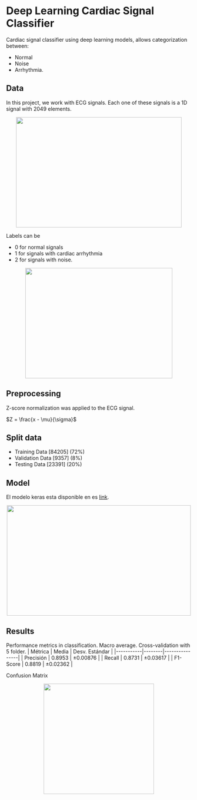 # Deep Learning Cardiac Signal Classifier
Cardiac signal classifier using deep learning models, allows categorization between:
- Normal
- Noise
- Arrhythmia.

## Data 
In this project, we work with ECG signals. Each one of these signals is a 1D signal with 2049 elements. 
<p align="center">
  <img src="https://github.com/Konat23/DL-Cardiac-Signal-Classifier/assets/68023761/42326c84-dfa7-4d22-912a-5184a151aae3" width="450" height="300">
</p>

Labels can be 
- 0 for normal signals
- 1 for signals with cardiac arrhythmia
- 2 for signals with noise.
<p align="center">
  <img src="https://github.com/Konat23/DL-Cardiac-Signal-Classifier/assets/68023761/aade0d23-b476-49aa-9aa6-0d7355f8ac29" width="400" height="300">
</p>

## Preprocessing 
Z-score normalization was applied to the ECG signal.

$Z = \frac{x - \mu}{\sigma}$
## Split data 
- Training Data [84205] (72%)
- Validation Data [9357] (8%)
- Testing Data [23391] (20%)
## Model 
El modelo keras esta disponible en es [link](https://drive.google.com/file/d/1DHFXWbuIzwr4dLW_SoMtqhWleBaizDsi/view).
<p align="center">
  <img src="https://github.com/Konat23/DL-Cardiac-Signal-Classifier/assets/68023761/6df4bc74-0b74-476f-b13c-890a9e7b5913" width="500" height="300">
</p>

## Results 
Performance metrics in classification. Macro average. Cross-validation with 5 folder.
| Métrica   | Media  | Desv. Estándar |
|-----------|--------|----------------|
| Precisión | 0.8953 | ±0.00876       |
| Recall    | 0.8731 | ±0.03617       |
| F1-Score  | 0.8819 | ±0.02362       |

Confusion Matrix
<p align="center">
  <img src="https://github.com/Konat23/DL-Cardiac-Signal-Classifier/assets/68023761/67ab6016-b961-47ea-b967-a75f6eb90b3c" width="300" height="300">
</p>

